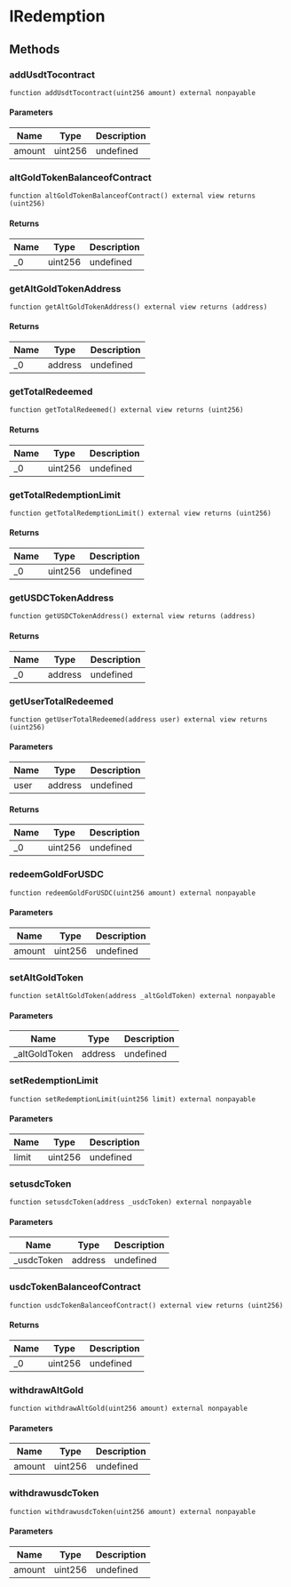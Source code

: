 # IRedemption









## Methods

### addUsdtTocontract

```solidity
function addUsdtTocontract(uint256 amount) external nonpayable
```





#### Parameters

| Name | Type | Description |
|---|---|---|
| amount | uint256 | undefined |

### altGoldTokenBalanceofContract

```solidity
function altGoldTokenBalanceofContract() external view returns (uint256)
```






#### Returns

| Name | Type | Description |
|---|---|---|
| _0 | uint256 | undefined |

### getAltGoldTokenAddress

```solidity
function getAltGoldTokenAddress() external view returns (address)
```






#### Returns

| Name | Type | Description |
|---|---|---|
| _0 | address | undefined |

### getTotalRedeemed

```solidity
function getTotalRedeemed() external view returns (uint256)
```






#### Returns

| Name | Type | Description |
|---|---|---|
| _0 | uint256 | undefined |

### getTotalRedemptionLimit

```solidity
function getTotalRedemptionLimit() external view returns (uint256)
```






#### Returns

| Name | Type | Description |
|---|---|---|
| _0 | uint256 | undefined |

### getUSDCTokenAddress

```solidity
function getUSDCTokenAddress() external view returns (address)
```






#### Returns

| Name | Type | Description |
|---|---|---|
| _0 | address | undefined |

### getUserTotalRedeemed

```solidity
function getUserTotalRedeemed(address user) external view returns (uint256)
```





#### Parameters

| Name | Type | Description |
|---|---|---|
| user | address | undefined |

#### Returns

| Name | Type | Description |
|---|---|---|
| _0 | uint256 | undefined |

### redeemGoldForUSDC

```solidity
function redeemGoldForUSDC(uint256 amount) external nonpayable
```





#### Parameters

| Name | Type | Description |
|---|---|---|
| amount | uint256 | undefined |

### setAltGoldToken

```solidity
function setAltGoldToken(address _altGoldToken) external nonpayable
```





#### Parameters

| Name | Type | Description |
|---|---|---|
| _altGoldToken | address | undefined |

### setRedemptionLimit

```solidity
function setRedemptionLimit(uint256 limit) external nonpayable
```





#### Parameters

| Name | Type | Description |
|---|---|---|
| limit | uint256 | undefined |

### setusdcToken

```solidity
function setusdcToken(address _usdcToken) external nonpayable
```





#### Parameters

| Name | Type | Description |
|---|---|---|
| _usdcToken | address | undefined |

### usdcTokenBalanceofContract

```solidity
function usdcTokenBalanceofContract() external view returns (uint256)
```






#### Returns

| Name | Type | Description |
|---|---|---|
| _0 | uint256 | undefined |

### withdrawAltGold

```solidity
function withdrawAltGold(uint256 amount) external nonpayable
```





#### Parameters

| Name | Type | Description |
|---|---|---|
| amount | uint256 | undefined |

### withdrawusdcToken

```solidity
function withdrawusdcToken(uint256 amount) external nonpayable
```





#### Parameters

| Name | Type | Description |
|---|---|---|
| amount | uint256 | undefined |




